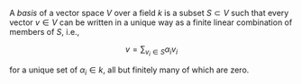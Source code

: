 A *basis* of a vector space $V$ over a field $k$ is a subset $S \subset V$ such that every vector $v \in V$ can be written in a unique way as a finite linear combination of members of $S$, i.e.,

$$
v = \sum_{v_i \in S} \alpha_i v_i 
$$

for a unique set of $\alpha_i \in k$, all but finitely many of which are zero.
